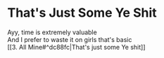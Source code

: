 # That's Just Some Ye Shit

Ayy, time is extremely valuable  
And I prefer to waste it on girls that's basic  
[[3. All Mine#^dc88fc|That's just some Ye shit]]  

